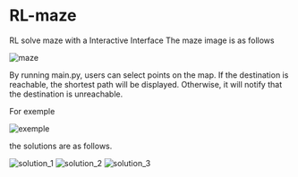 # RL-maze
RL solve maze with a Interactive Interface
The maze image is as follows

![maze](https://github.com/jjbbong/RL-maze/assets/119089887/0887b8aa-ba43-45b8-90e8-d62e053215f5)

By running main.py, users can select points on the map. If the destination is reachable, the shortest path will be displayed. Otherwise, it will notify that the destination is unreachable.

For exemple

![exemple](https://github.com/jjbbong/RL-maze/assets/119089887/587c0d98-fd94-457f-8d77-b099299d157b)

the solutions are as follows.

![solution_1](https://github.com/jjbbong/RL-maze/assets/119089887/e9ccb075-7dd7-49a9-ac91-564aca9d41cd)
![solution_2](https://github.com/jjbbong/RL-maze/assets/119089887/4660b4ce-be38-40f8-9b14-4adb83bffcd5)
![solution_3](https://github.com/jjbbong/RL-maze/assets/119089887/6bf56611-3cd7-4d33-af0f-b9030b669fb6)
